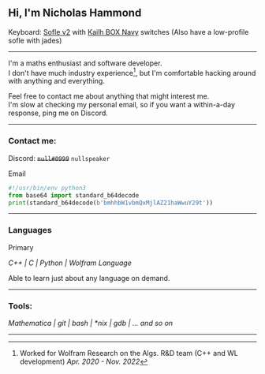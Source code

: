 ## Hi, I'm Nicholas Hammond

Keyboard: [Sofle v2](https://github.com/josefadamcik/SofleKeyboard)
with [Kailh BOX Navy](https://switches.mx/kailh-box-navy) switches
(Also have a low-profile sofle with jades)

---

I'm a maths enthusiast and software developer. \
I don't have much industry experience[^1], but I'm comfortable hacking around with anything and everything.

Feel free to contact me about anything that might interest me.\
I'm slow at checking my personal email, so if you want a within-a-day response, ping me on Discord.

---
### Contact me:
Discord: ~~`null#0999`~~ `nullspeaker`

<p class="codeblock-label">Email</p>

```python
#!/usr/bin/env python3
from base64 import standard_b64decode
print(standard_b64decode(b'bmhhbW1vbmQxMjlAZ21haWwuY29t'))
```

---
### Languages
Primary

*C++ | C | Python | Wolfram Language*

Able to learn just about any language on demand.

---
### Tools:

*Mathematica | git | bash | \*nix | gdb | ... and so on*

---

[^1]: Worked for Wolfram Research on the Algs. R&D team (C++ and WL development) _Apr. 2020 - Nov. 2022_
